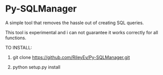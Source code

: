 # Py-SQLManager
A simple tool that removes the hassle out of creating SQL queries.

This tool is experimental and i can not guarantee it works correctly for all functions.

TO INSTALL:

1. git clone https://github.com/RileyEv/Py-SQLManager.git

2. python setup.py install
